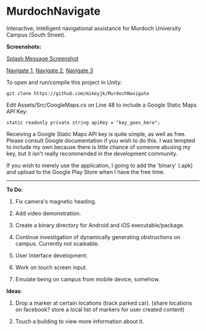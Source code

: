 MurdochNavigate
===============

Interactive, intelligent navigational assistance for Murdoch University Campus (South Street).

**Screenshots:**

[Splash Message Screenshot](https://raw.githubusercontent.com/mikeyjk/MurdochNavigate/master/Documentation/Images/splash.PNG)

[Navigate 1](https://raw.githubusercontent.com/mikeyjk/MurdochNavigate/master/Documentation/Images/navigate.PNG), [Navigate 2](https://raw.githubusercontent.com/mikeyjk/MurdochNavigate/master/Documentation/Images/navigate2.PNG), [Navigate 3](https://raw.githubusercontent.com/mikeyjk/MurdochNavigate/master/Documentation/Images/navigate3.PNG)

To open and run/compile this project in Unity:

    git clone https://github.com/mikeyjk/MurdochNavigate

Edit Assets/Src/GoogleMaps.cs on Line 48 to include a Google Static Maps API Key:

    static readonly private string apiKey = "key_goes_here";

Receiving a Google Static Maps API key is quite simple, as well as free. Please consult Google documentation if you wish to do this. I was tempted to include my own because there is little chance of someone abusing my key, but it isn't really recommended in the development community.

If you wish to merely use the application, I going to add the 'binary' (.apk) and upload to the Google Play Store when I have the free time.

-------------------

**To Do**:

1) Fix camera's magnetic heading.

2) Add video demonstration.

3) Create a binary directory for Android and iOS executable/package.

4) Continue investigation of dynamically generating obstructions on campus. Currently not scaleable.

5) User Interface development.

6) Work on touch screen input.

7) Emulate being on campus from mobile device, somehow.

**Ideas**:

1) Drop a marker at certain locations (track parked car).
 (share locations on facebook? store a local list of markers for user created content)
 
2) Touch a building to view more information about it.


